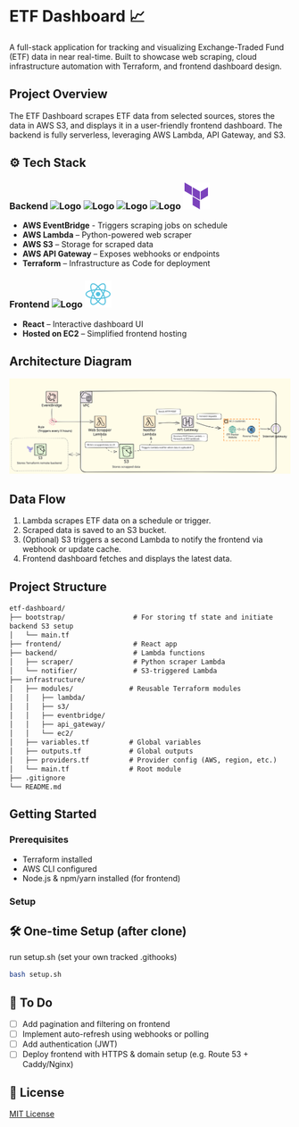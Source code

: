 # ETF Dashboard 📈

A full-stack application for tracking and visualizing Exchange-Traded Fund (ETF) data in near real-time. Built to showcase web scraping, cloud infrastructure automation with Terraform, and frontend dashboard design.

## Project Overview

The ETF Dashboard scrapes ETF data from selected sources, stores the data in AWS S3, and displays it in a user-friendly frontend dashboard. The backend is fully serverless, leveraging AWS Lambda, API Gateway, and S3.

## ⚙️ Tech Stack

### Backend   ![Logo](https://raw.githubusercontent.com/weibeld/aws-icons-svg/5e0e14e5472f1eefed879d7ea7e1d79652858d14/q1-2022/Architecture-Service-Icons_01312022/Arch_App-Integration/Arch_16/Arch_Amazon-EventBridge_16.svg) ![Logo](https://raw.githubusercontent.com/weibeld/aws-icons-svg/5e0e14e5472f1eefed879d7ea7e1d79652858d14/q1-2022/Architecture-Service-Icons_01312022/Arch_Compute/16/Arch_AWS-Lambda_16.svg) ![Logo](https://raw.githubusercontent.com/weibeld/aws-icons-svg/5e0e14e5472f1eefed879d7ea7e1d79652858d14/q1-2022/Architecture-Service-Icons_01312022/Arch_Storage/16/Arch_Amazon-Simple-Storage-Service_16.svg)  ![Logo](https://raw.githubusercontent.com/weibeld/aws-icons-svg/5e0e14e5472f1eefed879d7ea7e1d79652858d14/q1-2022/Architecture-Service-Icons_01312022/Arch_App-Integration/Arch_16/Arch_%20Amazon-API-Gateway_16.svg) ![Logo](assets/icons/trfrm24.svg)
- **AWS EventBridge** - Triggers scraping jobs on schedule
- **AWS Lambda** – Python-powered web scraper
- **AWS S3** – Storage for scraped data
- **AWS API Gateway** – Exposes webhooks or endpoints
- **Terraform** – Infrastructure as Code for deployment

### Frontend   ![Logo](https://raw.githubusercontent.com/weibeld/aws-icons-svg/5e0e14e5472f1eefed879d7ea7e1d79652858d14/q1-2022/Architecture-Service-Icons_01312022/Arch_Compute/16/Arch_Amazon-EC2_16.svg) ![Logo](assets/icons/react24.svg)
- **React** – Interactive dashboard UI
- **Hosted on EC2** – Simplified frontend hosting

## Architecture Diagram

![ETF Dashboard Architecture2](assets/archx3.svg)

## Data Flow

1. Lambda scrapes ETF data on a schedule or trigger.
2. Scraped data is saved to an S3 bucket.
3. (Optional) S3 triggers a second Lambda to notify the frontend via webhook or update cache.
4. Frontend dashboard fetches and displays the latest data.


## Project Structure

```
etf-dashboard/
├── bootstrap/                 # For storing tf state and initiate backend S3 setup
│   └── main.tf
├── frontend/                  # React app
├── backend/                   # Lambda functions
│   ├── scraper/               # Python scraper Lambda
│   └── notifier/              # S3-triggered Lambda
├── infrastructure/
│   ├── modules/              # Reusable Terraform modules
│   │   ├── lambda/
│   │   ├── s3/
│   │   ├── eventbridge/
│   │   ├── api_gateway/
│   │   └── ec2/
│   ├── variables.tf          # Global variables
│   ├── outputs.tf            # Global outputs
│   ├── providers.tf          # Provider config (AWS, region, etc.)
│   └── main.tf               # Root module 
├── .gitignore
└── README.md

```

## Getting Started

### Prerequisites
- Terraform installed
- AWS CLI configured
- Node.js & npm/yarn installed (for frontend)

### Setup
## 🛠️ One-time Setup (after clone)
run setup.sh (set your own tracked .githooks)
```bash
bash setup.sh
```
## 🧪 To Do

- [ ]  Add pagination and filtering on frontend
- [ ]  Implement auto-refresh using webhooks or polling
- [ ]  Add authentication (JWT)
- [ ]  Deploy frontend with HTTPS & domain setup (e.g. Route 53 + Caddy/Nginx)

## 📄 License

[MIT License](LICENSE)
